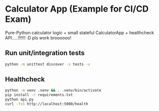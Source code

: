 # Calculator App (Example for CI/CD Exam)

Pure-Python calculator logic + small stateful CalculatorApp + healthcheck API.....!!!!!! :D pls work broooooo!

## Run unit/integration tests
```bash
python -m unittest discover -s tests -v
```

## Healthcheck
```bash
python -m venv .venv && . .venv/bin/activate
pip install -r requirements.txt
python api.py
curl -fsS http://localhost:5000/health
```
